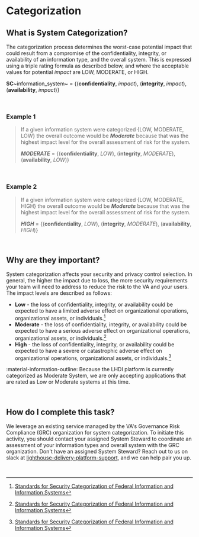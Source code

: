# Categorization

## What is System Categorization?
The categorization process determines the worst-case potential impact that could result from a compromise of the confidentiality, integrity, or availability of an information type, and the overall system. This is expressed using a triple rating formula as described below, and where the acceptable values for potential *impact* are LOW, MODERATE, or HIGH. 

**SC**~information_system~ = {(**confidentiality**, *impact*), (**integrity**, *impact*), (**availability**, *impact*)} 

<br/>

### Example 1

> If a given information system were categorized {LOW, MODERATE, LOW} the overall outcome would be ***Moderate*** because that was the highest impact level for the overall assessment of risk for the system.
> 
> ***MODERATE*** = {(**confidentiality**, *LOW*), (**integrity**, *MODERATE*), (**availability**, *LOW*)}

<br/>

### Example 2

> If a given information system were categorized {LOW, MODERATE, HIGH} the overall outcome would be ***Moderate*** because that was the highest impact level for the overall assessment of risk for the system.
> 
> ***HIGH*** = {(**confidentiality**, *LOW*), (**integrity**, *MODERATE*), (**availability**, *HIGH*)}

<br/>

## Why are they important?
System categorization affects your security and privacy control selection. In general, the higher the impact due to loss, the more security requirements your team will need to address to reduce the risk to the VA and your users. The impact levels are described as follows:

- **Low** - the loss of confidentiality, integrity, or availability could be expected to have a limited adverse effect on organizational operations, organizational assets, or individuals.[^2]
- **Moderate** - the loss of confidentiality, integrity, or availability could be expected to have a serious adverse effect on organizational operations, organizational assets, or individuals.[^2]
- **High** - the loss of confidentiality, integrity, or availability could be expected to have a severe or catastrophic adverse effect on organizational operations, organizational assets, or individuals.[^2]

:material-information-outline: Because the LHDI platform is currently categorized as Moderate System, we are only accepting applications that are rated as Low or Moderate systems at this time. 

<br/>

## How do I complete this task?
We leverage an existing service managed by the VA's Governance Risk Compliance (GRC) organization for system categorization. To initiate this activity, you should contact your assigned System Steward to coordinate an assessment of your information types and overall system with the GRC organization. Don't have an assigned System Steward? Reach out to us on slack at [lighthouse-delivery-platform-support](https://lighthouseva.slack.com/archives/C03UA9MV1EH), and we can help pair you up.

<br/>

[^1]:[NIST Special Publication 800-37](https://csrc.nist.gov/publications/detail/sp/800-37/rev-2/final)
[^2]:[Standards for Security Categorization of Federal Information and Information Systems](https://nvlpubs.nist.gov/nistpubs/fips/nist.fips.199.pdf)
